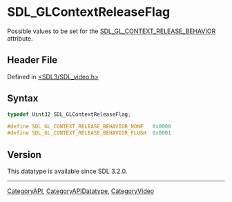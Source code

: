 # SDL_GLContextReleaseFlag

Possible values to be set for the [SDL_GL_CONTEXT_RELEASE_BEHAVIOR](SDL_GL_CONTEXT_RELEASE_BEHAVIOR) attribute.

## Header File

Defined in [<SDL3/SDL_video.h>](https://github.com/libsdl-org/SDL/blob/main/include/SDL3/SDL_video.h)

## Syntax

```c
typedef Uint32 SDL_GLContextReleaseFlag;

#define SDL_GL_CONTEXT_RELEASE_BEHAVIOR_NONE   0x0000
#define SDL_GL_CONTEXT_RELEASE_BEHAVIOR_FLUSH  0x0001
```

## Version

This datatype is available since SDL 3.2.0.

----
[CategoryAPI](CategoryAPI), [CategoryAPIDatatype](CategoryAPIDatatype), [CategoryVideo](CategoryVideo)

